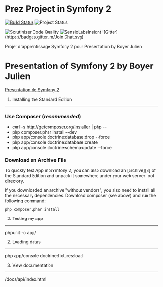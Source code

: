 Prez Project in Symfony 2
========================

[![Build Status](https://travis-ci.org/Symfomany/prez.svg?branch=master)](https://travis-ci.org/Symfomany/prez)
![Project Status](http://stillmaintained.com/Symfomany/prez.png)

[![Scrutinizer Code Quality](https://scrutinizer-ci.com/g/Symfomany/prez/badges/quality-score.png?b=master)](https://scrutinizer-ci.com/g/Symfomany/prez/?branch=master)
[![SensioLabsInsight](https://insight.sensiolabs.com/projects/df27ca15-3f18-4fd3-9467-85b42aecbfc3/big.png)](https://insight.sensiolabs.com/account/widget?project=df27ca15-3f18-4fd3-9467-85b42aecbfc3)
[![Gitter](https://badges.gitter.im/Join Chat.svg)](https://gitter.im/Symfomany/prez?utm_source=badge&utm_medium=badge&utm_campaign=pr-badge)

Projet d'apprentissage Symfony 2 pour Presentation by Boyer Julien

Presentation of Symfony 2 by Boyer Julien
========================

[Presentation de Symfony 2](https://slides.com/julienboyer/symfony-2 " Presentation de Symfony 2")


1) Installing the Standard Edition
----------------------------------

### Use Composer (*recommended*)


  - curl -s http://getcomposer.org/installer | php --
  - php composer.phar install --dev
  - php app/console doctrine:database:drop --force
  - php app/console doctrine:database:create
  - php app/console doctrine:schema:update --force


### Download an Archive File

To quickly test App in SYmfony 2, you can also download an [archive][3] of the Standard
Edition and unpack it somewhere under your web server root directory.

If you downloaded an archive "without vendors", you also need to install all
the necessary dependencies. Download composer (see above) and run the
following command:

    php composer.phar install


2) Testing my app
-------------------------------
 phpunit -c app/

2) Loading datas
-------------------------------
 php app/console doctrine:fixtures:load

3) View documentation
-------------------------------
 /docs/api/index.html

